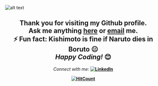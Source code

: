 ![alt text](./assets/banner.gif)

<!--### Hi there 👋-->

<!--
**KarthikKarhem/KarthikKarhem** is a ✨ _special_ ✨ repository because its `README.md` (this file) appears on your GitHub profile.

Here are some ideas to get you started:

- 🔭 I’m currently working on ...
- 🌱 I’m currently learning ...
- 👯 I’m looking to collaborate on ...
- 🤔 I’m looking for help with ...
- 💬 Ask me about ...
- 📫 How to reach me: ...
- 😄 Pronouns: ...
- ⚡ Fun fact: ...
-->

<div align="center">

Thank you for visiting my Github profile. <br>
Ask me anything <a href="https://github.com/KarthikKarhem/KarthikKarhem/issues/new"><b>here</b></a>
or <a href="mailto:mailkarhem@gmail.com"><b>email</b></a> me. <br>
⚡ Fun fact: Kishimoto is fine if Naruto dies in Boruto 😐 <br>
<i>Happy Coding!</i> 😊
---
<i>Connect with me:</i><b>
<a href="https://www.linkedin.com/in/karthik-karhem/" target="_blank"><img src="https://img.shields.io/badge/LinkedIn-%230077B5.svg?&style=flat-square&logo=linkedin&logoColor=white" alt="LinkedIn"></a><br>

[![HitCount](http://hits.dwyl.com/KarthikKarhem/KarthikKarhem/KarthikKarhem.svg)](http://hits.dwyl.com/KarthikKarhem/KarthikKarhem/KarthikKarhem)

</div>
